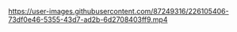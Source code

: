 


https://user-images.githubusercontent.com/87249316/226105406-73df0e46-5355-43d7-ad2b-6d2708403ff9.mp4

